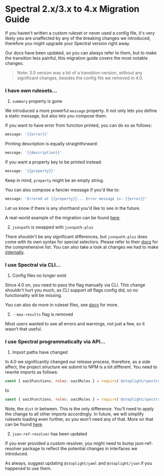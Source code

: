 # Spectral 2.x/3.x to 4.x Migration Guide

If you haven't written a custom ruleset or never used a config file,
it's very likely you are unaffected by any of the breaking changes we introduced,
therefore you might upgrade your Spectral version right away.

Our docs have been updated, so you can always refer to them, but to make the transition less painful,
this migration guide covers the most notable changes.

> Note: 3.0 version was a bit of a transition-version, without any significant changes, besides the config file we removed in 4.0.

### I have own rulesets...

1. `summary` property is gone

We introduced a more powerful `message` property. It not only lets you define a static message, but also lets you compose them.

If you want to have error from function printed, you can do so as follows:

```js
message: '{{error}}'
```

Printing description is equally straightforward:

```js
message: '{{description}}'
```

If you want a property key to be printed instead:

```js
message: '{{property}}'
```

Keep in mind, `property` might be an empty string.

You can also compose a fancier message if you'd like to:

```js
message: 'Errored at {{property}}... Error message is: {{error}}'
```

Let us know if there is any shorthand you'd like to see in the future.

A real-world example of the migration can be found [here](https://github.com/stoplightio/spectral/issues/367).

2. `jsonpath` is swapped with `jsonpath-plus`

There shouldn't be any significant differences, but `jsonpath-plus` does come with its own syntax for special selectors.
Please refer to their [docs](https://github.com/s3u/JSONPath#features) for the comprehensive list. 
You can also take a look at changes we had to make [internally](https://github.com/stoplightio/spectral/pull/347/commits/c79691da636f76c5b0ab5c611779d6be16d32292).

### I use Spectral via CLI...

1. Config files no longer exist

Since 4.0 on, you need to pass the flag manually via CLI.
This change shouldn't hurt you much, as CLI support *all* flags config did, so no functionality will be missing.

You can also do more in ruleset files, see [docs](https://github.com/stoplightio/spectral/blob/develop/docs/rulesets.md) for more. 

2. `--max-results` flag is removed

Most users wanted to see all errors and warnings, not just a few, so it wasn’t that useful.

### I use Spectral programmatically via API...

1. Import paths have changed

In 4.0 we significantly changed our release process,
therefore, as a side affect, the project structure we submit to NPM is a bit different.
You need to rewrite imports as follows:

```js
const { oas3Functions, rules: oas3Rules } = require('@stoplight/spectral/rulesets/oas3');
```

to

```js
const { oas3Functions, rules: oas3Rules } = require('@stoplight/spectral/dist/rulesets/oas3');
```

Note, the `dist` in between. This is the only difference. You'll need to apply the change to all other imports accordingly.
In future, we will simplify rulesets loading even further, so you won't need any of that.
More on that can be found [here](https://github.com/stoplightio/spectral/issues/366).

2. `json-ref-resolver` has been updated

If you ever provided a custom resolver, you might need to bump json-ref-resolver package to reflect the potential changes in interfaces we introduced.

As always, suggest updating `@stoplight/yaml` and `@stoplight/json` if you happened to use them.
